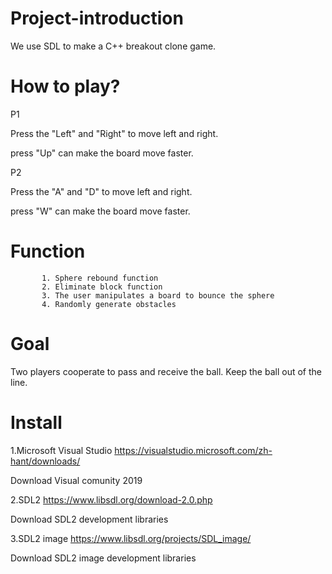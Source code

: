# Project-introduction
We use SDL to make a C++ breakout clone game.

# How to play?
P1

Press the "Left" and "Right" to move left and right.

press "Up" can make the board move faster.

P2

Press the "A" and "D" to move left and right.

press "W" can make the board move faster.


# Function  
           1. Sphere rebound function
           2. Eliminate block function
           3. The user manipulates a board to bounce the sphere
           4. Randomly generate obstacles
           
# Goal 
Two players cooperate to pass and receive the ball. Keep the ball out of the line.

# Install
1.Microsoft Visual Studio
https://visualstudio.microsoft.com/zh-hant/downloads/

Download Visual comunity 2019

2.SDL2 
https://www.libsdl.org/download-2.0.php

Download SDL2 development libraries

3.SDL2 image
https://www.libsdl.org/projects/SDL_image/

Download SDL2 image development libraries

